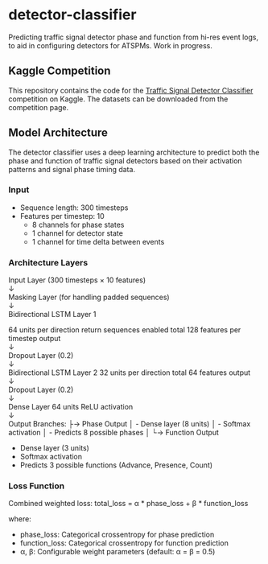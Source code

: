 # detector-classifier
Predicting traffic signal detector phase and function from hi-res event logs, to aid in configuring detectors for ATSPMs. Work in progress.

## Kaggle Competition

This repository contains the code for the [Traffic Signal Detector Classifier](https://www.kaggle.com/c/traffic-signal-detector-classifier) competition on Kaggle. The datasets can be downloaded from the competition page.

## Model Architecture

The detector classifier uses a deep learning architecture to predict both the phase and function of traffic signal detectors based on their activation patterns and signal phase timing data.

### Input
- Sequence length: 300 timesteps
- Features per timestep: 10
  - 8 channels for phase states
  - 1 channel for detector state
  - 1 channel for time delta between events

### Architecture Layers

Input Layer (300 timesteps × 10 features)<br>
↓<br>
Masking Layer (for handling padded sequences)<br>
↓<br>
Bidirectional LSTM Layer 1<br>

64 units per direction
return sequences enabled
total 128 features per timestep output
<br>↓<br>
Dropout Layer (0.2)
<br>↓<br>
Bidirectional LSTM Layer 2
32 units per direction
total 64 features output
<br>↓<br>
Dropout Layer (0.2)
<br>↓<br>
Dense Layer
64 units
ReLU activation
<br>↓<br>
Output Branches:
├→ Phase Output
│ - Dense layer (8 units)
│ - Softmax activation
│ - Predicts 8 possible phases
│
└→ Function Output
- Dense layer (3 units)
- Softmax activation
- Predicts 3 possible functions
(Advance, Presence, Count)

### Loss Function
Combined weighted loss:
total_loss = α * phase_loss + β * function_loss

where:
- phase_loss: Categorical crossentropy for phase prediction
- function_loss: Categorical crossentropy for function prediction
- α, β: Configurable weight parameters (default: α = β = 0.5)